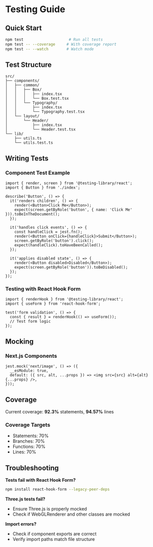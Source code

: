 # Testing Guide

## Quick Start

```bash
npm test                    # Run all tests
npm test -- --coverage     # With coverage report
npm test -- --watch        # Watch mode
```

## Test Structure

```
src/
├── components/
│   ├── common/
│   │   ├── Box/
│   │   │   ├── index.tsx
│   │   │   └── Box.test.tsx
│   │   └── Typography/
│   │       ├── index.tsx
│   │       └── Typography.test.tsx
│   └── layout/
│       └── Header/
│           ├── index.tsx
│           └── Header.test.tsx
└── lib/
    ├── utils.ts
    └── utils.test.ts
```

## Writing Tests

### Component Test Example
```tsx
import { render, screen } from '@testing-library/react';
import { Button } from './index';

describe('Button', () => {
  it('renders children', () => {
    render(<Button>Click Me</Button>);
    expect(screen.getByRole('button', { name: 'Click Me' })).toBeInTheDocument();
  });

  it('handles click events', () => {
    const handleClick = jest.fn();
    render(<Button onClick={handleClick}>Submit</Button>);
    screen.getByRole('button').click();
    expect(handleClick).toHaveBeenCalled();
  });

  it('applies disabled state', () => {
    render(<Button disabled>Disabled</Button>);
    expect(screen.getByRole('button')).toBeDisabled();
  });
});
```

### Testing with React Hook Form
```tsx
import { renderHook } from '@testing-library/react';
import { useForm } from 'react-hook-form';

test('form validation', () => {
  const { result } = renderHook(() => useForm());
  // Test form logic
});
```

## Mocking

### Next.js Components
```tsx
jest.mock('next/image', () => ({
  __esModule: true,
  default: ({ src, alt, ...props }) => <img src={src} alt={alt} {...props} />,
}));
```

## Coverage

Current coverage: **92.3%** statements, **94.57%** lines

### Coverage Targets
- Statements: 70%
- Branches: 70%
- Functions: 70%
- Lines: 70%

## Troubleshooting

**Tests fail with React Hook Form?**
```bash
npm install react-hook-form --legacy-peer-deps
```

**Three.js tests fail?**
- Ensure Three.js is properly mocked
- Check if WebGLRenderer and other classes are mocked

**Import errors?**
- Check if component exports are correct
- Verify import paths match file structure
